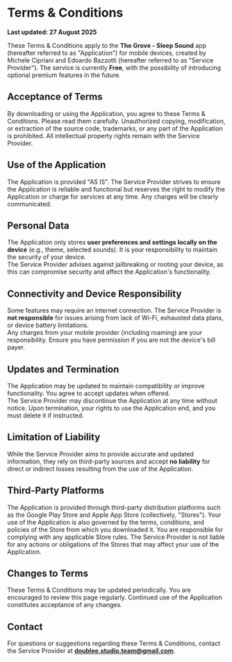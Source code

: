 # Terms & Conditions

**Last updated: 27 August 2025**

These Terms & Conditions apply to the **The Grove - Sleep Sound** app (hereafter referred to as "Application") for mobile devices, created by Michele Cipriani and Edoardo Bazzotti (hereafter referred to as "Service Provider"). The service is currently **Free**, with the possibility of introducing optional premium features in the future.

## Acceptance of Terms
By downloading or using the Application, you agree to these Terms & Conditions. Please read them carefully. Unauthorized copying, modification, or extraction of the source code, trademarks, or any part of the Application is prohibited. All intellectual property rights remain with the Service Provider.

## Use of the Application
The Application is provided "AS IS". The Service Provider strives to ensure the Application is reliable and functional but reserves the right to modify the Application or charge for services at any time. Any charges will be clearly communicated.

## Personal Data
The Application only stores **user preferences and settings locally on the device** (e.g., theme, selected sounds). It is your responsibility to maintain the security of your device.  
The Service Provider advises against jailbreaking or rooting your device, as this can compromise security and affect the Application's functionality.

## Connectivity and Device Responsibility
Some features may require an internet connection. The Service Provider is **not responsible** for issues arising from lack of Wi-Fi, exhausted data plans, or device battery limitations.  
Any charges from your mobile provider (including roaming) are your responsibility. Ensure you have permission if you are not the device's bill payer.

## Updates and Termination
The Application may be updated to maintain compatibility or improve functionality. You agree to accept updates when offered.  
The Service Provider may discontinue the Application at any time without notice. Upon termination, your rights to use the Application end, and you must delete it if instructed.

## Limitation of Liability
While the Service Provider aims to provide accurate and updated information, they rely on third-party sources and accept **no liability** for direct or indirect losses resulting from the use of the Application.

## Third-Party Platforms
The Application is provided through third-party distribution platforms such as the Google Play Store and Apple App Store (collectively, "Stores"). Your use of the Application is also governed by the terms, conditions, and policies of the Store from which you downloaded it. You are responsible for complying with any applicable Store rules. The Service Provider is not liable for any actions or obligations of the Stores that may affect your use of the Application.

## Changes to Terms
These Terms & Conditions may be updated periodically. You are encouraged to review this page regularly. Continued use of the Application constitutes acceptance of any changes.

## Contact
For questions or suggestions regarding these Terms & Conditions, contact the Service Provider at **doublee.studio.team@gmail.com**.
